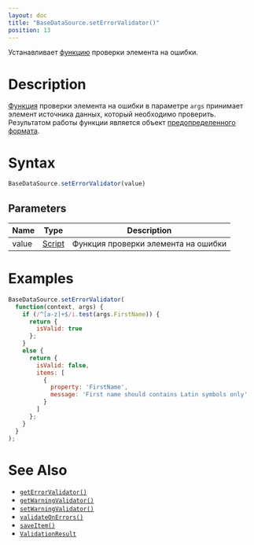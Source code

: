 ```yaml
---
layout: doc
title: "BaseDataSource.setErrorValidator()"
position: 13
---
```


Устанавливает [функцию](../../../Script/) проверки элемента на ошибки.

# Description

[Функция](../../../Script/) проверки элемента на ошибки в параметре `args` принимает
элемент источника данных, который необходимо проверить. Результатом работы функции является объект
[предопределенного формата](../ValidationResult/).

# Syntax

```js
BaseDataSource.setErrorValidator(value)
```

## Parameters

|Name|Type|Description|
|----|----|-----------|
|value|[Script](../../../Script/)|Функция проверки элемента на ошибки|

# Examples

```js
BaseDataSource.setErrorValidator(
  function(context, args) {
    if (/^[a-z]+$/i.test(args.FirstName)) {
      return {
        isValid: true
      };
    }
    else {
      return {
        isValid: false,
        items: [
          {
            property: 'FirstName',
            message: 'First name should contains Latin symbols only'
          }
        ]
      };
    }
  }
);
```

# See Also

* [`getErrorValidator()`](../BaseDataSource.getErrorValidator/)
* [`getWarningValidator()`](../BaseDataSource.getWarningValidator/)
* [`setWarningValidator()`](../BaseDataSource.setWarningValidator/)
* [`validateOnErrors()`](../BaseDataSource.validateOnErrors/)
* [`saveItem()`](../BaseDataSource.saveItem/)
* [`ValidationResult`](../ValidationResult/)
